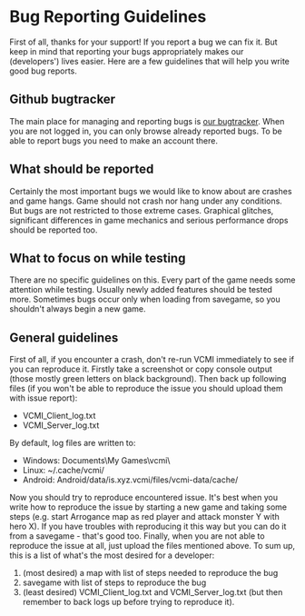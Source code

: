 # Bug Reporting Guidelines

First of all, thanks for your support! If you report a bug we can fix it. But keep in mind that reporting your bugs appropriately makes our (developers') lives easier. Here are a few guidelines that will help you write good bug reports.

## Github bugtracker

The main place for managing and reporting bugs is [our bugtracker](https://github.com/vcmi/vcmi/issues). When you are not logged in, you can only browse already reported bugs. To be able to report bugs you need to make an account there.

## What should be reported

Certainly the most important bugs we would like to know about are crashes and game hangs. Game should not crash nor hang under any conditions. But bugs are not restricted to those extreme cases. Graphical glitches, significant differences in game mechanics and serious performance drops should be reported too.

## What to focus on while testing

There are no specific guidelines on this. Every part of the game needs some attention while testing. Usually newly added features should be tested more. Sometimes bugs occur only when loading from savegame, so you shouldn't always begin a new game.

## General guidelines

First of all, if you encounter a crash, don't re-run VCMI immediately to see if you can reproduce it. Firstly take a screenshot or copy console output (those mostly green letters on black background). Then back up following files (if you won't be able to reproduce the issue you should upload them with issue report):

- VCMI_Client_log.txt
- VCMI_Server_log.txt

By default, log files are written to:

-   Windows: Documents\My Games\vcmi\\
-   Linux: ~/.cache/vcmi/
-   Android: Android/data/is.xyz.vcmi/files/vcmi-data/cache/

Now you should try to reproduce encountered issue. It's best when you write how to reproduce the issue by starting a new game and taking some steps (e.g. start Arrogance map as red player and attack monster Y with hero X). If you have troubles with reproducing it this way but you can do it from a savegame - that's good too. Finally, when you are not able to reproduce the issue at all, just upload the files mentioned above. To sum up, this is a list of what's the most desired for a developer:

1. (most desired) a map with list of steps needed to reproduce the bug
2. savegame with list of steps to reproduce the bug
3. (least desired) VCMI_Client_log.txt and VCMI_Server_log.txt (but then remember to back logs up before trying to reproduce it).
